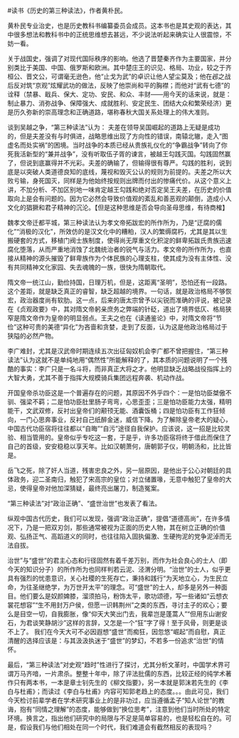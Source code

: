 \#读书《历史的第三种读法》，作者黄朴民。

黄朴民专业治史，也是历史教科书编纂委员会成员。这本书也是其史观的表达，其中很多想法和教科书中的正统思维想去甚远，不少说法听起来确实让人很震惊，不妨一看。

关于战国史，强调了对现代国际秩序的影响。他选了晋楚秦齐作为主要国家，并分别类比于美国、中国、俄罗斯和欧洲。其中楚庄王的识见、格局、功业，较之于齐桓公、晋文公，可谓毫无逊色，他“止戈为武”的卓识让他人望尘莫及；他在邲之战后反对筑“京观”炫耀武功的做法，反映了他崇尚和平的胸襟；而他对“武有七德”的诠释（禁暴、戢兵、保大、定功、安民、和众、丰财——用今天的话来说，就是：制止暴力、消弥战争、保障强大、成就胜利、安定民生、团结大众和繁荣经济）更是历久弥新的崇高理念和正确道路，堪称春秋大国关系处理上的伟大准则。

谈到吴越之争，“第三种读法”认为：
夫差在领导吴国崛起的道路上无疑是成功的，但是夫差没有与时俱进，战略思维出现了方向性的错误，南辕北辙，走入“图虚名而处实祸”的困境。当时战争的本质已经从贵族礼仪化的“争霸战争”转向了你死我活新型的“兼并战争”，没有听取伍子胥的谏言，被越王勾践灭国。勾践固然赢了，但说到底赢得并不光彩。夫差的确输了，但输得很有尊严。勾践的胜利，说到底是以突破人类道德良知的底线，蔑视和毁灭公认的规则为前提的。夫差之所以大败亏输，身死国灭，同样是为他始终按规则出牌而付出的惨痛代价。从这个意义上讲，不加分析、不加区别地一味肯定越王勾践和绝对否定吴王夫差，在历史的价值取向上是会有问题的。因为它必然会导致价值观的紊乱和善恶观的颠倒，造成小人文化的猖獗和君子精神的沉沦。【但是这种思维是否会导向圣母思维，有待商榷】

魏孝文帝迁都平城，第三种读法认为孝文帝拓跋宏的所作所为，乃是“迂腐的儒化”“消极的汉化”，所效仿的是汉文化中的糟粕，汉人的繁缛腐朽，尤其是其以生搬硬套的方式，移植门阀士族制度，使得尚无厚重文化积淀的鲜卑拓跋氏贵族迅速腐化堕落，从而严重地消蚀了北魏统治者的锐气与活力。孝文帝的所作所为，也直接从精神的源头摧毁了鲜卑族作为个体民族的心理支柱，使其成为没有主体性、没有共同精神文化家园、失去魂魄的一族，很快为隋朝取代。

隋文帝一统江山，勤俭持国，日理万机，但是，这距离“圣明”，恐怕还有一段路。这个差距，就是缺乏真正的睿智，缺乏超越的境界。一句话，就是政治格局不够恢宏，政治器度尚有软肋。这一点，后来的唐太宗曾予以尖锐而准确的评说，被记录在《贞观政要》中，其对隋文帝躬亲庶务之弊端的针砭，道出了境界低仄、格局狭窄是隋文帝作为皇帝的明显弱点。王夫之也在《读通鉴论》中，对隋文帝将“节俭”这种可贵的美德“异化”为吝啬和贪婪，走到了反面，认为这是他政治格局过于狭隘的必然产物。

李广难封，尤其是汉武帝时期连续五次出征匈奴机会李广都不曾把握住，“第三种读法”认为这就不是单纯地用“偶然性”所能解释的了，其本质的问题说明了一个残酷的事实：李广只是一名斗将，而非真正大将之才。他明显缺乏战略战役指挥上的大智大勇，尤其不善于指挥大规模骑兵集团远程奔袭、机动作战。

开国皇帝杀功臣这是一个普遍存在的问题，其原因不外乎四个：一是怕功臣桀傲不驯、强梁不羁；二是怕功臣肚里肠子弯弯，心思歪歪；三是怕功臣能力太强，精明能干，文武双修，反衬出皇帝们的颟顸无能、酒囊饭桶；四是怕功臣有工作狂倾向，一门心思奔事业，反衬自己纸醉金迷，威信下降。为了解除皇帝老大的疑心，中国古代功臣宿将往往都以“自晦”“自污”途径自我保护。应该说，这一招是比较灵验、相当管用的。皇帝似乎专吃这一套，于是乎，许多功臣宿将终于借此而保住了自己的首级，安安稳稳以享天年。比如汉朝萧何，唐朝郭子仪，明朝汤和，比比皆是。

岳飞之死，除了奸人当道，残害忠良之外，另一层原因，是他出于公心对朝廷的具体政务，迎二圣南归，触犯了宋高宗的皇位；对立储置喙，无意中触犯了皇帝的大忌，使得皇帝对他加深猜疑，最终亮出屠刀，制造冤案。 

“第三种读法”对“政治正确”、“盛世治世”也发表了看法。

纵观中国古代历史，我们可以发现，强调“政治正确”，提倡“道德高尚”，在许多情况下，乃是一把双刃剑，那些通常被视为正面的历史人物，其在树立正确的价值观、弘扬正气、高蹈道义的同时，也往往陷入固执偏激、生硬拘泥的党争泥淖而无法自拔。

治世”与“盛世”的君主心态和行径固然有着千差万别，而作为社会良心的士人（即今天的知识分子）的所作所为也同样判若云泥、泾渭分明。“治世”的士人，似乎更具有强烈的忧患意识，关心社稷的生死存亡，秉持和践行“为天地立心，为生民立命，为往圣继绝学，为万世开太平”的理念。可“盛世”的士人，却多是另外一种面目。他们要么是奴颜婢膝，溜须拍马，粉饰太平，歌功颂德，写一些诸如“云想衣裳花想容”“生不用封万户侯，但愿一识韩荆州”之类的东西，寻讨主子的欢心；要么是目空一切，自我膨胀，像“仰天大笑出门去，我辈岂是蓬蒿人”“但用东山谢安石，为君谈笑静胡沙”这样的言辞，又怎是一个“狂”字了得！至于风骨，则更是谈不上了。
我们在今天大可不必因遐想“盛世”而痴狂，因忽悠“崛起”而自慰，真正清醒的选择应该是：与其汲汲执迷于“盛世”的梦幻，不若多一份追求“治世”的情怀。

最后，“第三种读法”对史观“趋时”性进行了探讨，尤其分析文革时，中国学术界可谓万马齐喑，一片肃杀。整整十年中，除了评法批儒的东西，比较正经的纯学术著作只有两本书，一本是章士钊先生的《柳文指要》，另一本就是郭沫若先生的《李白与杜甫》；而读过《李白与杜甫》内容可知郭老趋上的态度。。。由此可见，我们今天检讨前辈学者在学术研究事业上的是非功过，应当遵循孟子“知人论世”的教诲，抱有“同情之理解”的态度，能够做到“换位思考”，注意到他们当时所处的特定环境。换言之，指出他们研究中的局限与不足是简单容易的，也是轻松自在的。可是，假设我们与他们相处在同一个时代，我们难道会有截然相反的表现吗？
